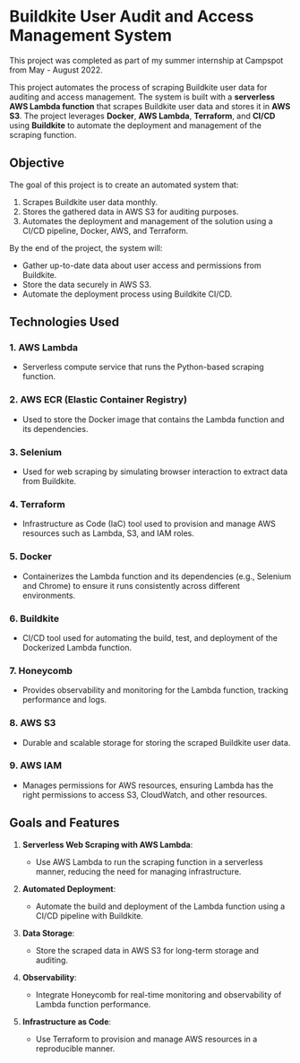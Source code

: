 # Buildkite User Audit and Access Management System

This project was completed as part of my summer internship at Campspot from May - August 2022.

This project automates the process of scraping Buildkite user data for auditing and access management. The system is built with a **serverless AWS Lambda function** that scrapes Buildkite user data and stores it in **AWS S3**. The project leverages **Docker**, **AWS Lambda**, **Terraform**, and **CI/CD** using **Buildkite** to automate the deployment and management of the scraping function.

## Objective

The goal of this project is to create an automated system that:

1. Scrapes Buildkite user data monthly.
2. Stores the gathered data in AWS S3 for auditing purposes.
3. Automates the deployment and management of the solution using a CI/CD pipeline, Docker, AWS, and Terraform.

By the end of the project, the system will:
- Gather up-to-date data about user access and permissions from Buildkite.
- Store the data securely in AWS S3.
- Automate the deployment process using Buildkite CI/CD.

## Technologies Used

### 1. AWS Lambda
   - Serverless compute service that runs the Python-based scraping function.

### 2. AWS ECR (Elastic Container Registry)
   - Used to store the Docker image that contains the Lambda function and its dependencies.

### 3. Selenium
   - Used for web scraping by simulating browser interaction to extract data from Buildkite.

### 4. Terraform
   - Infrastructure as Code (IaC) tool used to provision and manage AWS resources such as Lambda, S3, and IAM roles.

### 5. Docker
   - Containerizes the Lambda function and its dependencies (e.g., Selenium and Chrome) to ensure it runs consistently across different environments.

### 6. Buildkite
   - CI/CD tool used for automating the build, test, and deployment of the Dockerized Lambda function.

### 7. Honeycomb
   - Provides observability and monitoring for the Lambda function, tracking performance and logs.

### 8. AWS S3
   - Durable and scalable storage for storing the scraped Buildkite user data.

### 9. AWS IAM
   - Manages permissions for AWS resources, ensuring Lambda has the right permissions to access S3, CloudWatch, and other resources.

## Goals and Features

1. **Serverless Web Scraping with AWS Lambda**:
   - Use AWS Lambda to run the scraping function in a serverless manner, reducing the need for managing infrastructure.

2. **Automated Deployment**:
   - Automate the build and deployment of the Lambda function using a CI/CD pipeline with Buildkite.

3. **Data Storage**:
   - Store the scraped data in AWS S3 for long-term storage and auditing.

4. **Observability**:
   - Integrate Honeycomb for real-time monitoring and observability of Lambda function performance.

5. **Infrastructure as Code**:
   - Use Terraform to provision and manage AWS resources in a reproducible manner.


